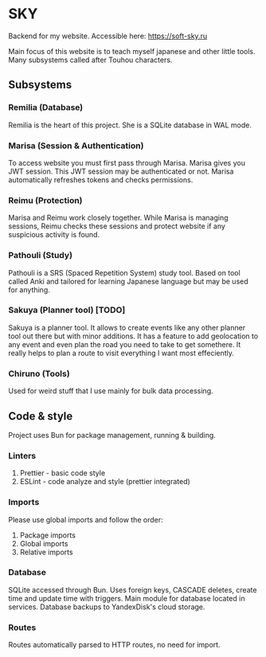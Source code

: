 # SKY
Backend for my website. Accessible here: https://soft-sky.ru

Main focus of this website is to teach myself japanese and other little tools. Many subsystems called after Touhou characters.
## Subsystems

### Remilia (Database)
Remilia is the heart of this project.
She is a SQLite database in WAL mode.

### Marisa (Session & Authentication)
To access website you must first pass through Marisa.
Marisa gives you JWT session. This JWT session may be authenticated or not.
Marisa automatically refreshes tokens and checks permissions.

### Reimu (Protection)
Marisa and Reimu work closely together. While Marisa is managing sessions, Reimu checks these sessions and protect website if any suspicious activity is found.


### Pathouli (Study)
Pathouli is a SRS (Spaced Repetition System) study tool. Based on tool called Anki and tailored for learning Japanese language but may be used for anything.

### Sakuya (Planner tool) [TODO]
Sakuya is a planner tool. It allows to create events like any other planner tool out there but with minor additions. It has a feature to add geolocation to any event and even plan the road you need to take to get somethere. It really helps to plan a route to visit everything I want most effeciently.

### Chiruno (Tools)
Used for weird stuff that I use mainly for bulk data processing.

## Code & style
Project uses Bun for package management, running & building.

### Linters
1. Prettier - basic code style
2. ESLint - code analyze and style (prettier integrated)

### Imports
Please use global imports and follow the order:
1. Package imports
2. Global imports
3. Relative imports

### Database
SQLite accessed through Bun. Uses foreign keys, CASCADE deletes, create time and update time with triggers. Main module for database located in services. Database backups to YandexDisk's cloud storage.

### Routes
Routes automatically parsed to HTTP routes, no need for import.
